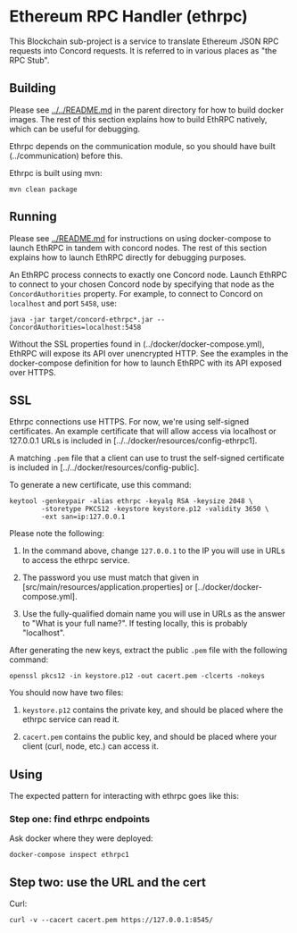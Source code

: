 # Ethereum RPC Handler (ethrpc)

This Blockchain sub-project is a service to translate Ethereum JSON RPC
requests into Concord requests. It is referred to in various places as
"the RPC Stub".

## Building

Please see [../../README.md](README.md) in the parent directory for how
to build docker images. The rest of this section explains how to build
EthRPC natively, which can be useful for debugging.

Ethrpc depends on the communication module, so you should have built
(../communication) before this.

Ethrpc is built using mvn:

```
mvn clean package
```

## Running

Please see [../README.md](README.md) for instructions on using
docker-compose to launch EthRPC in tandem with concord nodes. The rest
of this section explains how to launch EthRPC directly for debugging
purposes.

An EthRPC process connects to exactly one Concord node. Launch EthRPC
to connect to your chosen Concord node by specifying that node as the
`ConcordAuthorities` property. For example, to connect to Concord on
`localhost` and port `5458`, use:

```
java -jar target/concord-ethrpc*.jar --ConcordAuthorities=localhost:5458
```

Without the SSL properties found in (../docker/docker-compose.yml),
EthRPC will expose its API over unencrypted HTTP. See the examples in
the docker-compose definition for how to launch EthRPC with its API
exposed over HTTPS.

## SSL

Ethrpc connections use HTTPS. For now, we're using self-signed
certificates. An example certificate that will allow access via
localhost or 127.0.0.1 URLs is included in
[../../docker/resources/config-ethrpc1].

A matching `.pem` file that a client can use to trust the self-signed
certificate is included in [../../docker/resources/config-public].

To generate a new certificate, use this command:

```
keytool -genkeypair -alias ethrpc -keyalg RSA -keysize 2048 \
        -storetype PKCS12 -keystore keystore.p12 -validity 3650 \
        -ext san=ip:127.0.0.1
```

Please note the following:

1. In the command above, change `127.0.0.1` to the IP you will use in
URLs to access the ethrpc service.

2. The password you use must match that given in
[src/main/resources/application.properties] or
[../docker/docker-compose.yml].

3. Use the fully-qualified domain name you will use in URLs as the
answer to "What is your full name?". If testing locally, this is
probably "localhost".

After generating the new keys, extract the public `.pem` file with the
following command:

```
openssl pkcs12 -in keystore.p12 -out cacert.pem -clcerts -nokeys
```

You should now have two files:

1. `keystore.p12` contains the private key, and should be placed where
the ethrpc service can read it.

2. `cacert.pem` contains the public key, and should be placed where
your client (curl, node, etc.) can access it.

## Using

The expected pattern for interacting with ethrpc goes like this:

### Step one: find ethrpc endpoints
Ask docker where they were deployed:

```
docker-compose inspect ethrpc1
```

## Step two: use the URL and the cert

Curl:

```
curl -v --cacert cacert.pem https://127.0.0.1:8545/
```
